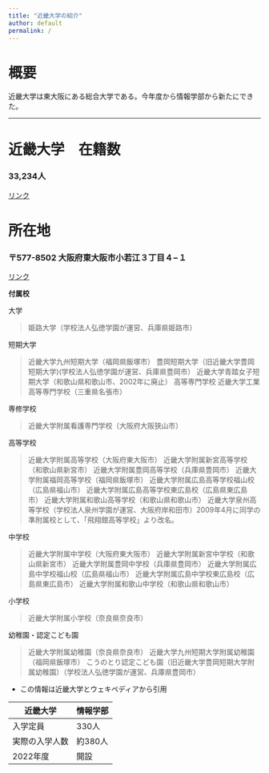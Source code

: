 ```yaml
---
title: "近畿大学の紹介"
author: default
permalink: /
---
```


# 概要

近畿大学は東大阪にある総合大学である。今年度から情報学部から新たにできた。



---
# 近畿大学　在籍数
### 33,234人

[リンク](https://www.kindai.ac.jp/)

# 所在地
### 〒577-8502 大阪府東大阪市小若江３丁目４−１

[リンク](https://www.kindai.ac.jp/access/)

**付属校**

大学
>姫路大学（学校法人弘徳学園が運営、兵庫県姫路市）

短期大学
>近畿大学九州短期大学（福岡県飯塚市）
豊岡短期大学（旧近畿大学豊岡短期大学)(学校法人弘徳学園が運営、兵庫県豊岡市）
近畿大学青踏女子短期大学（和歌山県和歌山市、2002年に廃止）
高等専門学校
近畿大学工業高等専門学校（三重県名張市）　　


専修学校
>近畿大学附属看護専門学校（大阪府大阪狭山市）

高等学校
>近畿大学附属高等学校（大阪府東大阪市）
近畿大学附属新宮高等学校（和歌山県新宮市）
近畿大学附属豊岡高等学校（兵庫県豊岡市）
近畿大学附属福岡高等学校（福岡県飯塚市）
近畿大学附属広島高等学校福山校（広島県福山市）
近畿大学附属広島高等学校東広島校（広島県東広島市）
近畿大学附属和歌山高等学校（和歌山県和歌山市）
近畿大学泉州高等学校（学校法人泉州学園が運営、大阪府岸和田市）2009年4月に同学の準附属校として、「飛翔館高等学校」より改名。

中学校
>近畿大学附属中学校（大阪府東大阪市）
近畿大学附属新宮中学校（和歌山県新宮市）
近畿大学附属豊岡中学校（兵庫県豊岡市）
近畿大学附属広島中学校福山校（広島県福山市）
近畿大学附属広島中学校東広島校（広島県東広島市）
近畿大学附属和歌山中学校（和歌山県和歌山市）

小学校
>近畿大学附属小学校（奈良県奈良市）

幼稚園・認定こども園
>近畿大学附属幼稚園（奈良県奈良市）
近畿大学九州短期大学附属幼稚園（福岡県飯塚市）
こうのとり認定こども園（旧近畿大学豊岡短期大学附属幼稚園）（学校法人弘徳学園が運営、兵庫県豊岡市）


- この情報は近畿大学とウェキペディアから引用

| 近畿大学  | 情報学部 |
|-----|-----|
| 入学定員   | 330人 |
| 実際の入学人数  | 約380人  |
| 2022年度  | 開設 |
